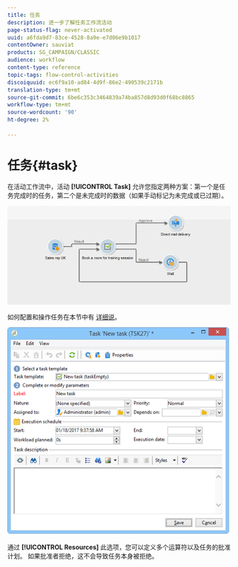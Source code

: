 ```yaml
---
title: 任务
description: 进一步了解任务工作流活动
page-status-flag: never-activated
uuid: a6fda9d7-83ce-4528-8a9e-e7d06e9b1017
contentOwner: sauviat
products: SG_CAMPAIGN/CLASSIC
audience: workflow
content-type: reference
topic-tags: flow-control-activities
discoiquuid: ec6f9a10-ad84-4d9f-86e2-490539c2171b
translation-type: tm+mt
source-git-commit: 6be6c353c3464839a74ba857d8d93d0f68bc8865
workflow-type: tm+mt
source-wordcount: '90'
ht-degree: 2%

---
```



# 任务{#task}

在活动工作流中，活动 **[!UICONTROL Task]** 允许您指定两种方案：第一个是任务完成时的任务，第二个是未完成时的数据（如果手动标记为未完成或已过期）。

![](assets/mrm_task_in_workflow.png)

如何配置和操作任务在本节中有 [详细说](../../campaign/using/creating-and-managing-tasks.md)。

![](assets/wkf_task_activity.png)

通过 **[!UICONTROL Resources]** 此选项，您可以定义多个运算符以及任务的批准计划。 如果批准者拒绝，这不会导致任务本身被拒绝。
